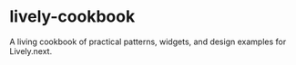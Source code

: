 # lively-cookbook
A living cookbook of practical patterns, widgets, and design examples for Lively.next.
